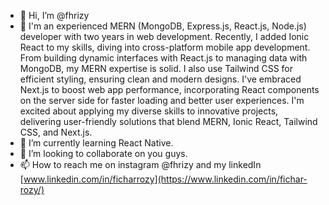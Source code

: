 - 👋 Hi, I’m @fhrizy
- 👀 I'm an experienced MERN (MongoDB, Express.js, React.js, Node.js) developer with two years in web development. Recently, I added Ionic React to my skills, diving into cross-platform mobile app development. From building dynamic interfaces with React.js to managing data with MongoDB, my MERN expertise is solid. I also use Tailwind CSS for efficient styling, ensuring clean and modern designs.
I've embraced Next.js to boost web app performance, incorporating React components on the server side for faster loading and better user experiences. I'm excited about applying my diverse skills to innovative projects, delivering user-friendly solutions that blend MERN, Ionic React, Tailwind CSS, and Next.js.
- 🌱 I’m currently learning React Native.
- 💞️ I’m looking to collaborate on you guys.
- 📫 How to reach me on instagram @fhrizy and my linkedIn [www.linkedin.com/in/ficharrozy](https://www.linkedin.com/in/fichar-rozy/)

<!---
fhrizy/fhrizy is a ✨ special ✨ repository because its `README.md` (this file) appears on your GitHub profile.
You can click the Preview link to take a look at your changes.
--->
